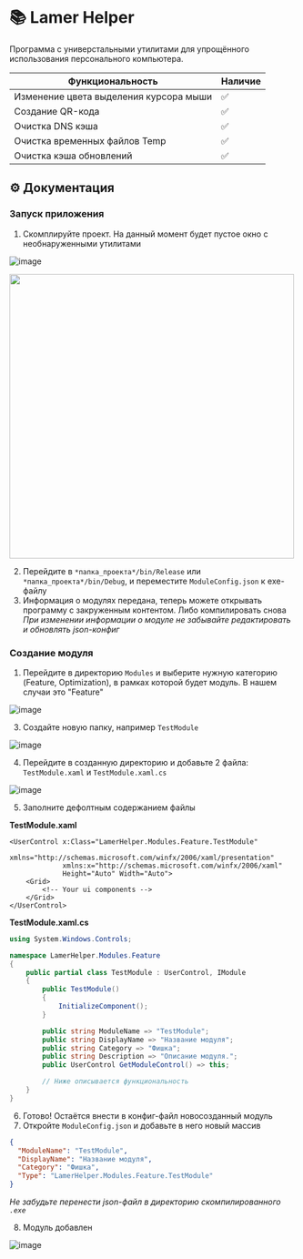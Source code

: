 # 📚 Lamer Helper
Программа с универстальными утилитами для упрощённого использования персонального компьютера.

| Функциональность | Наличие |
| - | - |
| Изменение цвета выделения курсора мыши | ✅ |
| Создание QR-кода | ✅ |
| Очистка DNS кэша | ✅ |
| Очистка временных файлов Temp | ✅ |
| Очистка кэша обновлений | ✅ |

## ⚙ Документация
### Запуск приложения
1. Скомплируйте проект. На данный момент будет пустое окно с необнаруженными утилитами

![image](https://github.com/user-attachments/assets/b334870f-5917-4a7e-a0a9-8bac6db77e60)

<img width="500" src="https://github.com/user-attachments/assets/d59c26d3-2352-4649-93c5-e46f3d9c96ce">

2. Перейдите в `*папка_проекта*/bin/Release` или `*папка_проекта*/bin/Debug`, и переместите `ModuleConfig.json` к exe-файлу
3. Информация о модулях передана, теперь можете открывать программу с закруженным контентом. Либо компилировать снова
*При изменении информации о модуле не забывайте редактировать и обновлять json-конфиг*

### Создание модуля
1. Перейдите в директорию `Modules` и выберите нужную категорию (Feature, Optimization), в рамках которой будет модуль. В нашем случаи это "Feature"

![image](https://github.com/user-attachments/assets/146b72a8-1904-4d38-a782-7e27795c28c9)

3. Создайте новую папку, например `TestModule`

![image](https://github.com/user-attachments/assets/364538b9-dbfd-4199-905e-42751a3fe500)

4. Перейдите в созданную директорию и добавьте 2 файла: `TestModule.xaml` и `TestModule.xaml.cs`

![image](https://github.com/user-attachments/assets/96a1bc73-f70b-4645-b70b-e727f27e1228)

5. Заполните дефолтным содержанием файлы

**TestModule.xaml**
```xaml
<UserControl x:Class="LamerHelper.Modules.Feature.TestModule"
             xmlns="http://schemas.microsoft.com/winfx/2006/xaml/presentation"
             xmlns:x="http://schemas.microsoft.com/winfx/2006/xaml"
             Height="Auto" Width="Auto">
    <Grid>
        <!-- Your ui components -->
    </Grid>
</UserControl>
```
**TestModule.xaml.cs**
```c#
using System.Windows.Controls;

namespace LamerHelper.Modules.Feature
{
    public partial class TestModule : UserControl, IModule
    {
        public TestModule()
        {
            InitializeComponent();
        }

        public string ModuleName => "TestModule";
        public string DisplayName => "Название модуля";
        public string Category => "Фишка";
        public string Description => "Описание модуля.";
        public UserControl GetModuleControl() => this;

        // Ниже описывается функциональность
    }
}
```
6. Готово! Остаётся внести в конфиг-файл новосозданный модуль
7. Откройте `ModuleConfig.json` и добавьте в него новый массив
```json
{
  "ModuleName": "TestModule",
  "DisplayName": "Название модуля",
  "Category": "Фишка",
  "Type": "LamerHelper.Modules.Feature.TestModule"
}
```
*Не забудьте перенести json-файл в директорию скомпилированного `.exe`*

8. Модуль добавлен

![image](https://github.com/user-attachments/assets/001773e4-1fff-450a-8158-fea79b5f51e0)
